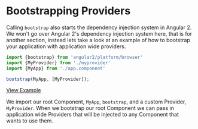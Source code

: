 # Bootstrapping Providers

Calling `bootstrap` also starts the dependency injection system in Angular 2. We won't go over Angular 2's dependency injection system here, that is for another section, instead lets take a look at an example of how to bootstrap your application with application wide providers. 

```js
import {bootstrap} from 'angular2/platform/browser'
import {MyProvider} from './myprovider'
import {MyApp} from './app.component'

bootstrap(MyApp, [MyProvider]);
```

[View Example](http://plnkr.co/edit/KB8W01LadbtqYTODQt39)

We import our root Component, `MyApp`, `bootstrap`, and a custom Provider, `MyProvider`. When we bootstrap our root Component we can pass in application wide Providers that will be injected to any Component that wants to use them.
